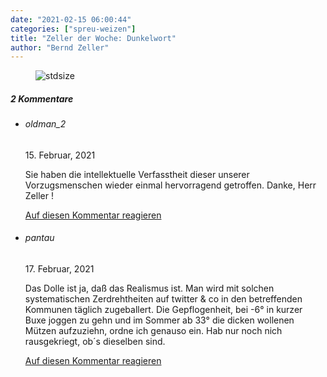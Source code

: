 ```yaml
---
date: "2021-02-15 06:00:44"
categories: ["spreu-weizen"]
title: "Zeller der Woche: Dunkelwort"
author: "Bernd Zeller"
---
```



<figure>
<img src="https://www.publicomag.com/wp-content/uploads/2021/02/Dunkelwort.jpg" alt=stdsize>
</figure>


<!--more-->
<h5 class="comments-h">
2 Kommentare </h5>
<ul class="commentlist">
<li class="comment even thread-even depth-1 clearfix" id="li-comment-108977">
<h6 class="author">oldman_2</h6> <span class="date">15. Februar, 2021</span>



Sie haben die intellektuelle Verfasstheit dieser unserer Vorzugsmenschen wieder einmal hervorragend getroffen. Danke, Herr Zeller !

<a rel="nofollow" class="comment-reply-link" href="#comment-108977" data-commentid="108977" data-postid="13002" data-belowelement="comment-108977" data-respondelement="respond" data-replyto="Antworte auf oldman_2" aria-label="Antworte auf oldman_2">Auf diesen Kommentar reagieren</a> 


</li>
<li class="comment odd alt thread-odd thread-alt depth-1 clearfix" id="li-comment-109065">
<h6 class="author">pantau</h6> <span class="date">17. Februar, 2021</span>



Das Dolle ist ja, daß das Realismus ist. Man wird mit solchen systematischen Zerdrehtheiten auf twitter &amp; co in den betreffenden Kommunen täglich zugeballert. Die Gepflogenheit, bei -6° in kurzer Buxe joggen zu gehn und im Sommer ab 33° die dicken wollenen Mützen aufzuziehn, ordne ich genauso ein. Hab nur noch nich rausgekriegt, ob´s dieselben sind.

<a rel="nofollow" class="comment-reply-link" href="#comment-109065" data-commentid="109065" data-postid="13002" data-belowelement="comment-109065" data-respondelement="respond" data-replyto="Antworte auf pantau" aria-label="Antworte auf pantau">Auf diesen Kommentar reagieren</a> 


</li>
</ul>
